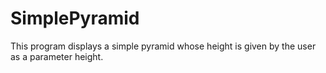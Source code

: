 # SimplePyramid
This program displays a simple pyramid whose height is given by the user as a parameter height.
